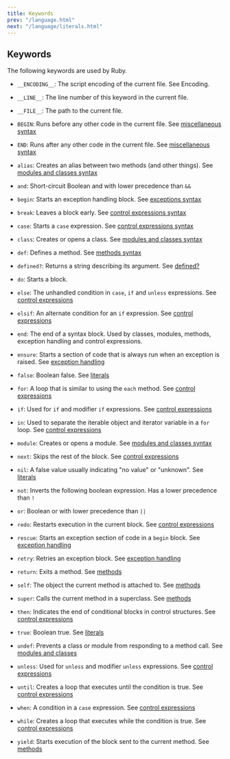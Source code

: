 ```yaml
---
title: Keywords
prev: "/language.html"
next: "/language/literals.html"
---
```


## Keywords

The following keywords are used by Ruby.

* `__ENCODING__`: The script encoding of the current file. See
  Encoding.

* `__LINE__`: The line number of this keyword in the current file.

* `__FILE__`: The path to the current file.

* `BEGIN`: Runs before any other code in the current file. See
  [miscellaneous syntax](/language/misc.md)

* `END`: Runs after any other code in the current file. See
  [miscellaneous syntax](/language/misc.md)

* `alias`: Creates an alias between two methods (and other things). See
  [modules and classes syntax](/language/modules-classes.md)

* `and`: Short-circuit Boolean and with lower precedence than `&&`

* `begin`: Starts an exception handling block. See [exceptions
  syntax](/language/exceptions.md)

* `break`: Leaves a block early. See [control expressions
  syntax](/language/control_expressions.md)

* `case`: Starts a `case` expression. See [control expressions
  syntax](/language/control_expressions.md)

* `class`: Creates or opens a class. See [modules and classes
  syntax](/language/modules-classes.md)

* `def`: Defines a method. See [methods
  syntax](/language/methods-def.md)

* `defined?`: Returns a string describing its argument. See
  [defined?](../language.md#defined)

* `do`: Starts a block.

* `else`: The unhandled condition in `case`, `if` and `unless`
  expressions. See [control
  expressions](/language/control_expressions.md)

* `elsif`: An alternate condition for an `if` expression. See [control
  expressions](/language/control_expressions.md)

* `end`: The end of a syntax block. Used by classes, modules, methods,
  exception handling and control expressions.

* `ensure`: Starts a section of code that is always run when an
  exception is raised. See [exception handling](/language/exceptions.md)

* `false`: Boolean false. See [literals](/language/literals.md)

* `for`: A loop that is similar to using the `each` method. See
  [control expressions](/language/control_expressions.md)

* `if`: Used for `if` and modifier `if` expressions. See [control
  expressions](/language/control_expressions.md)

* `in`: Used to separate the iterable object and iterator variable in a
  `for` loop. See [control
  expressions](/language/control_expressions.md)

* `module`: Creates or opens a module. See [modules and classes
  syntax](/language/modules-classes.md)

* `next`: Skips the rest of the block. See [control
  expressions](/language/control_expressions.md)

* `nil`: A false value usually indicating "no value" or "unknown". See
  [literals](/language/literals.md)

* `not`: Inverts the following boolean expression. Has a lower
  precedence than `!`

* `or`: Boolean or with lower precedence than `||`

* `redo`: Restarts execution in the current block. See [control
  expressions](/language/control_expressions.md)

* `rescue`: Starts an exception section of code in a `begin` block. See
  [exception handling](/language/exceptions.md)

* `retry`: Retries an exception block. See [exception
  handling](/language/exceptions.md)

* `return`: Exits a method. See [methods](/language/methods-def.md)

* `self`: The object the current method is attached to. See
  [methods](/language/methods-def.md)

* `super`: Calls the current method in a superclass. See
  [methods](/language/methods-def.md)

* `then`: Indicates the end of conditional blocks in control
  structures. See [control
  expressions](/language/control_expressions.md)

* `true`: Boolean true. See [literals](/language/literals.md)

* `undef`: Prevents a class or module from responding to a method call.
  See [modules and classes](/language/modules-classes.md)

* `unless`: Used for `unless` and modifier `unless` expressions. See
  [control expressions](/language/control_expressions.md)

* `until`: Creates a loop that executes until the condition is true.
  See [control expressions](/language/control_expressions.md)

* `when`: A condition in a `case` expression. See [control
  expressions](/language/control_expressions.md)

* `while`: Creates a loop that executes while the condition is true.
  See [control expressions](/language/control_expressions.md)

* `yield`: Starts execution of the block sent to the current method.
  See [methods](/language/methods-def.md)

